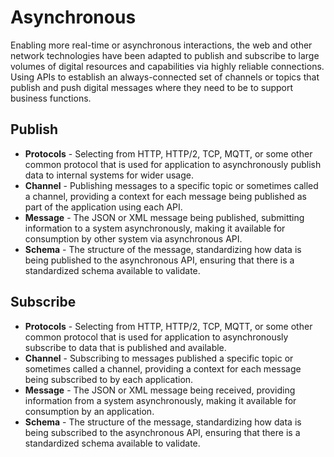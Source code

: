 # Asynchronous
Enabling more real-time or asynchronous interactions, the web and other network technologies have been adapted to publish and subscribe to large volumes of digital resources and capabilities via highly reliable connections. Using APIs to establish an always-connected set of channels or topics that publish and push digital messages where they need to be to support business functions.

## Publish 

- **Protocols** - Selecting from HTTP, HTTP/2, TCP, MQTT, or some other common protocol that is used for application to asynchronously publish data to internal systems for wider usage.
- **Channel** - Publishing messages to a specific topic or sometimes called a channel, providing a context for each message being published as part of the application using each API.
- **Message** - The JSON or XML message being published, submitting information to a system asynchronously, making it available for consumption by other system via asynchronous API.
- **Schema** - The structure of the message, standardizing how data is being published to the asynchronous API, ensuring that there is a standardized schema available to validate.

## Subscribe

- **Protocols** - Selecting from HTTP, HTTP/2, TCP, MQTT, or some other common protocol that is used for application to asynchronously subscribe to data that is published and available.
- **Channel** - Subscribing to messages published a specific topic or sometimes called a channel, providing a context for each message being subscribed to by each application.
- **Message** - The JSON or XML message being received, providing information from a system asynchronously, making it available for consumption by an application.
- **Schema** - The structure of the message, standardizing how data is being subscribed to the asynchronous API, ensuring that there is a standardized schema available to validate.


